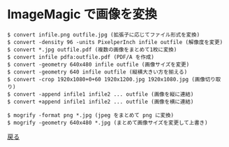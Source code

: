 # ImageMagic で画像を変換

    $ convert infile.png outfile.jpg (拡張子に応じてファイル形式を変換)
    $ convert -density 96 -units PixelperInch infile outfile (解像度を変更)
    $ convert *.jpg outfile.pdf (複数の画像をまとめて1枚に変換)
    $ convert infile pdfa:outfile.pdf (PDF/A を作成)
    $ convert -geometry 640x480 infile outfile (画像サイズを変更)
    $ convert -geometry 640 infile outfile (縦横大きい方を揃える)
    $ convert -crop 1920x1080+0+60 1920x1200.jpg 1920x1080.jpg (画像切り取り)
    $ convert -append infile1 infile2 ... outfile (画像を縦に連結)
    $ convert +append infile1 infile2 ... outfile (画像を横に連結)

    $ mogrify -format png *.jpg (jpeg をまとめて png に変換)
    $ mogrify -geometry 640x480 *.jpg (まとめて画像サイズを変更して上書き)

[戻る](../readme.md)
